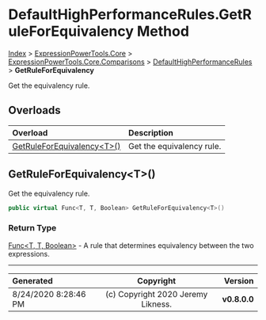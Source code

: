 ﻿# DefaultHighPerformanceRules.GetRuleForEquivalency Method

[Index](../index.md) > [ExpressionPowerTools.Core](ExpressionPowerTools.Core.a.md) > [ExpressionPowerTools.Core.Comparisons](ExpressionPowerTools.Core.Comparisons.n.md) > [DefaultHighPerformanceRules](ExpressionPowerTools.Core.Comparisons.DefaultHighPerformanceRules.cs.md) > **GetRuleForEquivalency**

Get the equivalency rule.

## Overloads

| Overload | Description |
| :-- | :-- |
| [GetRuleForEquivalency&lt;T>()](#getruleforequivalencyt) | Get the equivalency rule. |
## GetRuleForEquivalency&lt;T>()

Get the equivalency rule.

```csharp
public virtual Func<T, T, Boolean> GetRuleForEquivalency<T>()
```

### Return Type

 [Func&lt;T, T, Boolean>](https://docs.microsoft.com/dotnet/api/system.func-3)  - A rule that determines equivalency between the two expressions.



---

| Generated | Copyright | Version |
| :-- | :-: | --: |
| 8/24/2020 8:28:46 PM | (c) Copyright 2020 Jeremy Likness. | **v0.8.0.0** |
